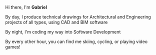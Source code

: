 Hi there, I'm **Gabriel**

By day, I produce technical drawings for Architectural and Engineering projects of all types, using CAD and BIM software

By night, I'm coding my way into Software Development

By every other hour, you can find me skiing, cycling, or playing video games!

<!---
gabpanich/gabpanich is a ✨ special ✨ repository because its `README.md` (this file) appears on your GitHub profile.
You can click the Preview link to take a look at your changes.
--->
